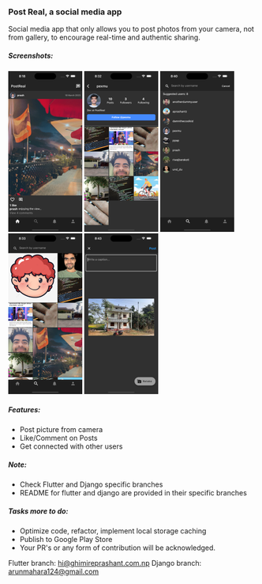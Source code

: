 ### Post Real, a social media app

Social media app that only allows you to post photos from your camera, not from gallery, to encourage real-time and authentic sharing.

##### Screenshots:

![Post Screenshot](./docs/post_ss.png) ![Profile Screenshot](./docs/profile_ss.png) ![Search Users Screenshot](./docs/searchusers_ss.png) ![Search Feed Screenshot](./docs/searchfeed_ss.png) ![Post Picture Screenshot](./docs/postpic_ss.png)

##### Features:

- Post picture from camera
- Like/Comment on Posts
- Get connected with other users

##### Note:

- Check Flutter and Django specific branches
- README for flutter and django are provided in their specific branches

##### Tasks more to do:

- Optimize code, refactor, implement local storage caching
- Publish to Google Play Store
- Your PR's or any form of contribution will be acknowledged.

Flutter branch: hi@ghimireprashant.com.np
Django branch: arunmahara124@gmail.com
